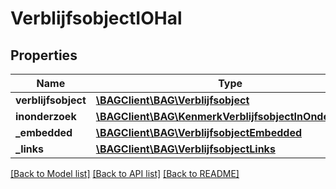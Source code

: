 # VerblijfsobjectIOHal

## Properties
Name | Type | Description | Notes
------------ | ------------- | ------------- | -------------
**verblijfsobject** | [**\BAGClient\BAG\Verblijfsobject**](Verblijfsobject.md) |  | 
**inonderzoek** | [**\BAGClient\BAG\KenmerkVerblijfsobjectInOnderzoek[]**](KenmerkVerblijfsobjectInOnderzoek.md) |  | [optional] 
**_embedded** | [**\BAGClient\BAG\VerblijfsobjectEmbedded**](VerblijfsobjectEmbedded.md) |  | [optional] 
**_links** | [**\BAGClient\BAG\VerblijfsobjectLinks**](VerblijfsobjectLinks.md) |  | [optional] 

[[Back to Model list]](../../README.md#documentation-for-models) [[Back to API list]](../../README.md#documentation-for-api-endpoints) [[Back to README]](../../README.md)

